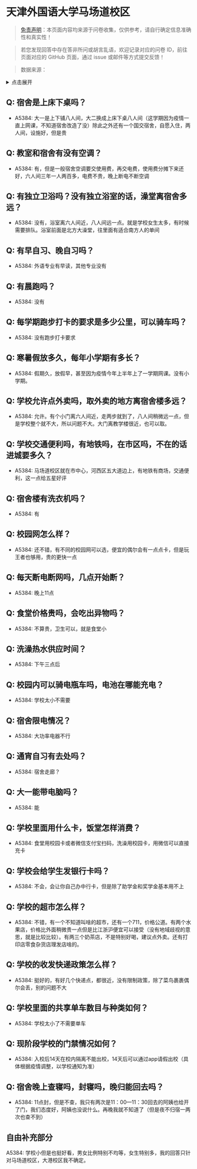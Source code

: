 # 天津外国语大学马场道校区

> [免责声明](https://colleges.chat/#_3)：本页面内容均来源于问卷收集，仅供参考，请自行确定信息准确性和真实性！

> 若您发现回答中存在答非所问或胡言乱语，欢迎记录对应的问卷 ID，前往页面对应的 GitHub 页面，通过 issue 或邮件等方式提交反馈！

> 数据来源：

<details><summary>点击展开</summary>
<ul>
<li>A5384: 匿名 (2022 年 06 月)</li>
</ul>
</details>

## Q: 宿舍是上床下桌吗？

- A5384: 大一是上下铺八人间，大二换成上床下桌八人间（这学期因为疫情一直上网课，不知道宿舍改造了没）除此之外还有一个国交宿舍，自愿入住，两人间，设施好，但是贵

## Q: 教室和宿舍有没有空调？

- A5384: 有，但是一般宿舍空调要交使用费，再交电费，使用费分摊下来还好，六人间三年一人两百多，电费不贵，晚上断电不断空调

## Q: 有独立卫浴吗？没有独立浴室的话，澡堂离宿舍多远？

- A5384: 没有，浴室离六人间近，八人间远一点。就是学校女生太多，有时候需要排队。浴室前面是北方大澡堂，往里面有适合南方人的单间

## Q: 有早自习、晚自习吗？

- A5384: 外语专业有早读，其他专业没有

## Q: 有晨跑吗？

- A5384: 没有

## Q: 每学期跑步打卡的要求是多少公里，可以骑车吗？

- A5384: 没有跑步打卡要求

## Q: 寒暑假放多久，每年小学期有多长？

- A5384: 假期久，放假早，甚至因为疫情今年上半年上了一学期网课。没有小学期。

## Q: 学校允许点外卖吗，取外卖的地方离宿舍楼多远？

- A5384: 允许。有个小门离六人间近，走两步就到了，八人间稍微远一点，但是学校整个就不大，所以问题不大。大门离教学楼很近，也可以取。

## Q: 学校交通便利吗，有地铁吗，在市区吗，不在的话进城要多久？

- A5384: 马场道校区就在市中心，河西区五大道边上，有地铁有商场，交通便利，这一点给五星好评

## Q: 宿舍楼有洗衣机吗？

- A5384: 有

## Q: 校园网怎么样？

- A5384: 还不错，有不同的校园网可以选，便宜的偶尔会有一点点卡，但是玩王者也够用，贵的更快一点

## Q: 每天断电断网吗，几点开始断？

- A5384: 晚上11点

## Q: 食堂价格贵吗，会吃出异物吗？

- A5384: 不算贵，卫生可以，就是食堂小

## Q: 洗澡热水供应时间？

- A5384: 下午三点后

## Q: 校园内可以骑电瓶车吗，电池在哪能充电？

- A5384: 学校太小不需要

## Q: 宿舍限电情况？

- A5384: 大功率电器不行

## Q: 通宵自习有去处吗？

- A5384: 宿舍走廊？

## Q: 大一能带电脑吗？

- A5384: 能

## Q: 学校里面用什么卡，饭堂怎样消费？

- A5384: 食堂用校园卡或者微信支付宝扫码，洗澡用校园卡，用微信可以直接充卡

## Q: 学校会给学生发银行卡吗？

- A5384: 不会，会让你自己办中行卡，但是除了助学金和奖学金基本用不上

## Q: 学校的超市怎么样？

- A5384: 不错，有一个不知道叫啥的超市，还有一个711，价格公道。有两个水果店，价格比外面稍微贵一点但是比江浙沪便宜可以接受（没有地域歧视的意思，就是比较比较）。有两三个奶茶店，不是特别好喝，建议点外卖。还有打印店零食杂货店理发店啥的。

## Q: 学校的收发快递政策怎么样？

- A5384: 挺好的，有好几个快递点，都很近，没有限制政策，除了菜鸟裹裹偶尔会丢，别的问题不大

## Q: 学校里面的共享单车数目与种类如何？

- A5384: 学校太小了不需要单车

## Q: 现阶段学校的门禁情况如何？

- A5384: 入校后14天在校内隔离不能出校，14天后可以通过app请假出校（具体根据疫情调整，以学校通知为准）

## Q: 宿舍晚上查寝吗，封寝吗，晚归能回去吗？

- A5384: 11点封，但是不查，我只有两次是11：00—11：30回去的阿姨也给开了门，我们态度好，阿姨也没说什么。再晚我就不知道了（但是夜不归宿一两次也查不到）

## 自由补充部分

A5384: 学校小但是也挺好看，男女比例特别不均等，女生特别多，我的回答只针对马场道校区，大港校区我不确定。